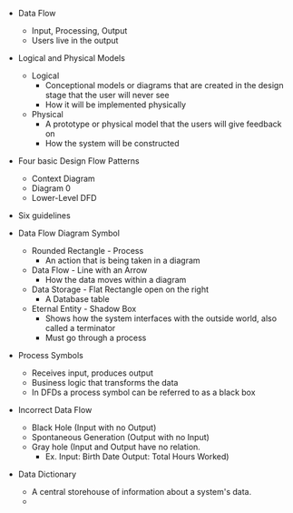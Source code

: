 
- Data Flow
	- Input, Processing, Output
	- Users live in the output

- Logical and Physical Models
	- Logical
		- Conceptional models or diagrams that are created in the design stage that the user will never see
		- How it will be implemented physically
	- Physical
		- A prototype or physical model that the users will give feedback on
		- How the system will be constructed

- Four basic Design Flow Patterns
	- Context Diagram
	- Diagram 0
	- Lower-Level DFD

- Six guidelines 

- Data Flow Diagram Symbol
	- Rounded Rectangle - Process
		- An action that is being taken in a diagram
	- Data Flow - Line with an Arrow
		- How the data moves within a diagram
	- Data Storage - Flat Rectangle open on the right
		- A Database table
	- Eternal Entity - Shadow Box
		- Shows how the system interfaces with the outside world, also called a terminator 
		- Must go through a process 

- Process Symbols
	- Receives input, produces output
	- Business logic that transforms the data 
	- In DFDs a process symbol can be referred to as a black box

- Incorrect Data Flow
	- Black Hole (Input with no Output)
	- Spontaneous Generation (Output with no Input)
	- Gray hole (Input and Output have no relation.
		- Ex. Input: Birth Date Output: Total Hours Worked)

- Data Dictionary
	- A central storehouse of information about a system's data.
	- 